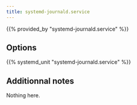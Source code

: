 ```yaml
---
title: systemd-journald.service
---
```


{{% provided_by "systemd-journald.service" %}}

## Options

{{% systemd_unit "systemd-journald.service" %}}

## Additionnal notes

Nothing here.